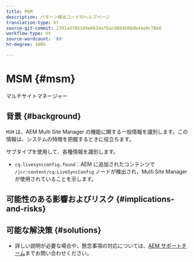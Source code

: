 ```yaml
---
title: MSM
description: パターン検出コードのヘルプページ
translation-type: ht
source-git-commit: 2391ad7851d4e6634a7bacd684b08db44a9c78e8
workflow-type: ht
source-wordcount: '89'
ht-degree: 100%

---
```



# MSM {#msm}

マルチサイトマネージャー

## 背景 {#background}

`MSM` は、AEM Multi Site Manager の機能に関する一般情報を識別します。この情報は、システムの特徴を把握するときに役立ちます。

サブタイプを使用して、各種情報を識別します。

* `cq.livesyncconfig.found`：AEM に追加されたコンテンツで `/jcr:content/cq:LiveSyncConfig` ノードが検出され、Multi Site Manager が使用されていることを示します。

## 可能性のある影響およびリスク {#implications-and-risks}


## 可能な解決策 {#solutions}

* 詳しい説明が必要な場合や、懸念事項の対応については、[AEM サポートチーム](https://helpx.adobe.com/jp/enterprise/using/support-for-experience-cloud.html)までお問い合わせください。
